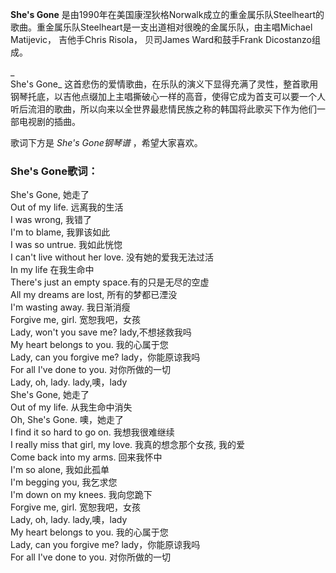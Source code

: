 

**She's Gone**
是由1990年在美国康涅狄格Norwalk成立的重金属乐队Steelheart的歌曲。重金属乐队Steelheart是一支出道相对很晚的金属乐队，由主唱Michael
Matijevic， 吉他手Chris Risola， 贝司James Ward和鼓手Frank Dicostanzo组成。

_  
She's Gone_
这首悲伤的爱情歌曲，在乐队的演义下显得充满了灵性，整首歌用钢琴托底，以吉他点缀加上主唱撕破心一样的高音，使得它成为首支可以要一个人听后流泪的歌曲，所以向来以全世界最悲情民族之称的韩国将此歌买下作为他们一部电视剧的插曲。

  
歌词下方是 _She's Gone钢琴谱_ ，希望大家喜欢。

### She's Gone歌词：

She's Gone, 她走了  
Out of my life. 远离我的生活  
I was wrong, 我错了  
I'm to blame, 我罪该如此  
I was so untrue. 我如此恍惚  
I can't live without her love. 没有她的爱我无法过活  
In my life 在我生命中  
There's just an empty space.有的只是无尽的空虚  
All my dreams are lost, 所有的梦都已湮没  
I'm wasting away. 我日渐消瘦  
Forgive me, girl. 宽恕我吧，女孩  
Lady, won't you save me? lady,不想拯救我吗  
My heart belongs to you. 我的心属于您  
Lady, can you forgive me? lady，你能原谅我吗  
For all I've done to you. 对你所做的一切  
Lady, oh, lady. lady,噢，lady  
She's Gone, 她走了  
Out of my life. 从我生命中消失  
Oh, She's Gone. 噢，她走了  
I find it so hard to go on. 我想我很难继续  
I really miss that girl, my love. 我真的想念那个女孩, 我的爱  
Come back into my arms. 回来我怀中  
I'm so alone, 我如此孤单  
I'm begging you, 我乞求您  
I'm down on my knees. 我向您跪下  
Forgive me, girl. 宽恕我吧，女孩  
Lady, oh, lady. lady,噢，lady  
My heart belongs to you. 我的心属于您  
Lady, can you forgive me? lady，你能原谅我吗  
For all I've done to you. 对你所做的一切

